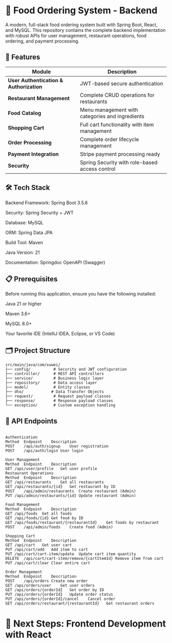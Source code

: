 # 🍕 Food Ordering System - Backend #

A modern, full-stack food ordering system built with Spring Boot, React, and MySQL. This repository contains the complete backend implementation with robust APIs for user management, restaurant operations, food ordering, and payment processing.

## 🚀 Features ##

| Module             | Description                                                                 |
|-------------------|-----------------------------------------------------------------------------|
|  **User Authentication & Authorization**      | JWT-based secure authentication |
|  **Restaurant Management** |  Complete CRUD operations for restaurants         |
|  **Food Catalog** | Menu management with categories and ingredients   |
|  **Shopping Cart**  | Full cart functionality with item management    |
|  **Order Processing**       | Complete order lifecycle management      |
|  **Payment Integration**        | Stripe payment processing ready                |
|  **Security**      | Spring Security with role-based access control                        |

## 🛠 Tech Stack
Backend Framework: Spring Boot 3.5.6

Security: Spring Security + JWT

Database: MySQL

ORM: Spring Data JPA

Build Tool: Maven

Java Version: 21

Documentation: Springdoc OpenAPI (Swagger)

## 📋 Prerequisites
Before running this application, ensure you have the following installed:

Java 21 or higher

Maven 3.6+

MySQL 8.0+

Your favorite IDE (IntelliJ IDEA, Eclipse, or VS Code)

## 🗂 Project Structure
```
src/main/java/com/xuwei/
├── config/          # Security and JWT configuration
├── controller/      # REST API controllers
├── service/         # Business logic layer
├── repository/      # Data access layer
├── model/           # Entity classes
├── dto/            # Data Transfer Objects
├── request/         # Request payload classes
├── response/        # Response payload classes
└── exception/       # Custom exception handling
```

## 🔐 API Endpoints
```

Authentication
Method	Endpoint	Description
POST	/api/auth/signup	User registration
POST	/api/auth/login	User login

User Management
Method	Endpoint	Description
GET	/api/user/profile	Get user profile
Restaurant Operations
Method	Endpoint	Description
GET	/api/restaurants	Get all restaurants
GET	/api/restaurants/{id}	Get restaurant by ID
POST	/api/admin/restaurants	Create restaurant (Admin)
PUT	/api/admin/restaurants/{id}	Update restaurant (Admin)

Food Management
Method	Endpoint	Description
GET	/api/foods	Get all foods
GET	/api/foods/{id}	Get food by ID
GET	/api/foods/restaurant/{restaurantId}	Get foods by restaurant
POST	/api/admin/foods	Create food (Admin)

Shopping Cart
Method	Endpoint	Description
GET	/api/cart	Get user cart
PUT	/api/cart/add	Add item to cart
PUT	/api/cart/cart-item/update	Update cart item quantity
DELETE	/api/cart/cart-item/remove/{cartItemId}	Remove item from cart
PUT	/api/cart/clear	Clear entire cart

Order Management
Method	Endpoint	Description
POST	/api/orders	Create new order
GET	/api/orders/user	Get user orders
GET	/api/orders/{orderId}	Get order by ID
PUT	/api/orders/{orderId}	Update order status
PUT	/api/orders/{orderId}/cancel	Cancel order
GET	/api/orders/restaurant/{restaurantId}	Get restaurant orders

```
# 🎯 Next Steps: Frontend Development with React

